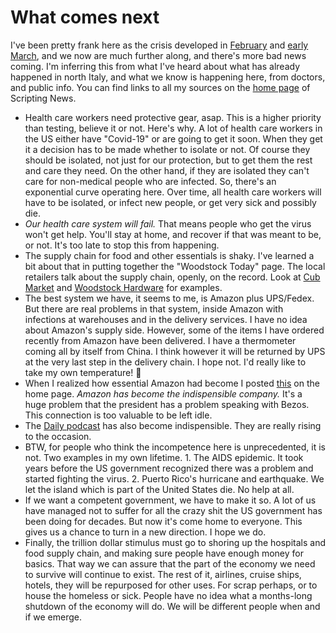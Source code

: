# What comes next
I've been pretty frank here as the crisis developed in <a href="http://scripting.com/2020/02/">February</a> and <a href="http://scripting.com/2020/03/11/142306.html?title=ourPrecariousPosition">early March</a>, and we now are much further along, and there's more bad news coming. I'm inferring this from what I've heard about what has already happened in north Italy, and what we know is happening here, from doctors, and public info. You can find links to all my sources on the <a href="http://scripting.com/">home page</a> of Scripting News. 
* Health care workers need protective gear, asap. This is a higher priority than testing, believe it or not. Here's why. A lot of health care workers in the US either have "Covid-19" or are going to get it soon. When they get it a decision has to be made whether to isolate or not. Of course they should be isolated, not just for our protection, but to get them the rest and care they need. On the other hand, if they are isolated they can't care for non-medical people who are infected. So, there's an exponential curve operating here. Over time, all health care workers will have to be isolated, or infect new people, or get very sick and possibly die. 
* <i>Our health care system will fail.</i> That means people who get the virus won't get help. You'll stay at home, and recover if that was meant to be, or not. It's too late to stop this from happening. 
* The supply chain for food and other essentials is shaky. I've learned a bit about that in putting together the "Woodstock Today" page. The local retailers talk about the supply chain, openly, on the record. Look at <a href="http://woodstock.today/#1584550615000">Cub Market</a> and <a href="http://woodstock.today/#1584558640000">Woodstock Hardware</a> for examples. 
* The best system we have, it seems to me, is Amazon plus UPS/Fedex. But there are real problems in that system, inside Amazon with infections at warehouses and in the delivery services. I have no idea about Amazon's supply side. However, some of the items I have ordered recently from Amazon have been delivered. I have a thermometer coming all by itself from China. I think however it will be returned by UPS at the very last step in the delivery chain. I hope not. I'd really like to take my own temperature! :rocket:
* When I realized how essential Amazon had become I posted <a href="http://scripting.com/2020/03/17.html#a182847">this</a> on the home page.  <i>Amazon has become the indispensible company. </i>It's a huge problem that the president has a problem speaking with Bezos. This connection is too valuable to be left idle.  
* The <a href="https://www.nytimes.com/column/the-daily">Daily podcast</a> has also become indispensible. They are really rising to the occasion. 
* BTW, for people who think the incompetence here is unprecedented, it is not. Two examples in my own lifetime. 1. The AIDS epidemic. It took years before the US government recognized there was a problem and started fighting the virus. 2. Puerto Rico's hurricane and earthquake. We let the island which is part of the United States die. No help at all. 
* If we want a competent government, we have to make it so. A lot of us have managed not to suffer for all the crazy shit the US government has been doing for decades. But now it's come home to everyone. This gives us a chance to turn in a new direction. I hope we do. 
* Finally, the trillion dollar stimulus must go to shoring up the hospitals and food supply chain, and making sure people have enough money for basics. That way we can assure that the part of the economy we need to survive will continue to exist. The rest of it, airlines, cruise ships, hotels, they will be repurposed for other uses. For scrap perhaps, or to house the homeless or sick. People have no idea what a months-long shutdown of the economy will do. We will be different people when and if we emerge. 

